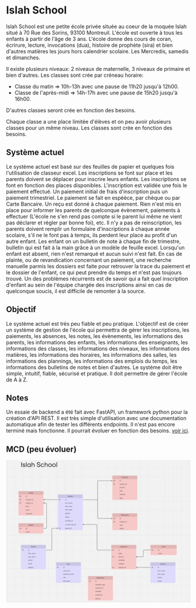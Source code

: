 # Islah School

Islah School est une petite école privée située au coeur de la moquée Islah situé à 70 Rue des Sorins, 93100 Montreuil. L'école est ouverte à tous les enfants à partir de l'âge de 3 ans. L'école donne des cours de coran, écrirure, lecture, invocations (dua), histoire de prophète (sira) et bien d'autres matières les jours hors calendrier scolaire. Les Mercredis, samedis et dimanches. 

Il existe plusieurs niveaux:  2 niveaux de maternelle, 3 niveaux de primaire et bien d'autres. Les classes sont crée par créneau horaire: 

- Classe du matin => 10h-13h avec une pause de 11h20 jusqu'à 12h00. 
- Classe de l'après-midi => 14h-17h avec une pause de 15h20 jusqu'à 16h00.

D'autres classes seront crée en fonction des besoins.

Chaque classe a une place limitée d'élèves et on peu avoir plusieurs classes pour un même niveau. Les classes sont crée en fonction des besoins. 

## Système actuel

Le système actuel est basé sur des feuilles de papier et quelques fois l'utilisation de classeur excel. Les inscriptions se font sur place et les parents doivent se déplacer pour inscrire leurs enfants. Les inscriptions se font en fonction des places disponibles. L'inscription est validée une fois le paiement effectué. Un paiement initial de frais d'inscription puis un paiement trimestriel. Le paiement se fait en espèèce, par chèque ou par Carte Bancaire. Un reçu est donné à chaque paiement. Rien n'est mis en place pour informer les parents de quelconque évènement, paiements à effectuer (L'école ne s'en rend pas compte si le parent lui même ne vient pas déclarer et régler par bonne foi), etc. Il n'y a pas de reinscription, les parents doivent remplir un formulaire d'inscriptions à chaque année scolaire, s'il ne le font pas à temps, ils perdent leur place au profit d'un autre enfant. Les enfant on un bulletin de note à chaque fin de trimestre, bulletin qui est fait à la main grâce à un modèle de feuille excel. Lorsqu'un enfant est absent, rien n'est remarqué et aucun suivi n'est fait. En cas de plainte, ou de revandication concernant un paiement, une recherche manuelle parmis les dossiers est faite pour retrouver la trace du paiement et le dossier de l'enfant, ce qui peut prendre du temps et n'est pas toujours trouvé. Un des problèmes récurrents est de savoir qui a fait quel inscription d'enfant au sein de l'équipe chargée des inscriptions ainsi en cas de quelconque soucis, il est difficile de remonter à la source.

## Objectif

Le système actuel est très peu fiable et peu pratique. L'objectif est de créer un système de gestion de l'école qui permettra de gérer les inscriptions, les paiements, les absences, les notes, les évènements, les informations des parents, les informations des enfants, les informations des enseignants, les informations des classes, les informations des niveaux, les informations des matières, les informations des horaires, les informations des salles, les informations des plannings, les informations des emplois du temps, les informations des bulletins de notes et bien d'autres. Le système doit être simple, intuitif, fiable, sécurisé et pratique. Il doit permettre de gérer l'école de A à Z.

## Notes

Un essaie de backend a été fait avec FastAPI, un framework python pour la création d'API REST. Il est très simple d'utilisation avec une documentation automatique afin de tester les différents endpoints. Il n'est pas encore terminé mais fonctionne. Il pourrait évoluer en fonction des besoins. [voir ici](backend/README.md).
## MCD (peu évoluer)

![MCD](mcd.png)